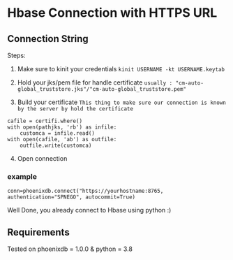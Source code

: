 # Hbase Connection with HTTPS URL

## Connection String
Steps:
1. Make sure to kinit your credentials
```kinit USERNAME -kt USERNAME.keytab```

2. Hold your jks/pem file for handle certificate
```usually : "cm-auto-global_truststore.jks"/"cm-auto-global_truststore.pem"```

3. Build your certificate
```This thing to make sure our connection is known by the server by hold the certificate```
```import certifi
cafile = certifi.where()
with open(pathjks, 'rb') as infile:
    customca = infile.read()
with open(cafile, 'ab') as outfile:
    outfile.write(customca)
 ```

4. Open connection
### example
```conn=phoenixdb.connect("https://yourhostname:8765, authentication="SPNEGO", autocommit=True)```

Well Done, you already connect to Hbase using python :)

## Requirements
Tested on phoenixdb = 1.0.0 & python = 3.8

